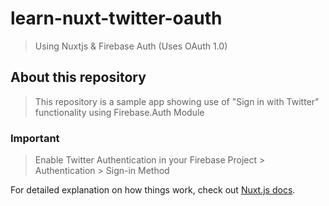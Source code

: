 # learn-nuxt-twitter-oauth
> Using Nuxtjs & Firebase Auth (Uses OAuth 1.0)

## About this repository 

> This repository is a sample app showing use of "Sign in with Twitter" functionality using Firebase.Auth Module

### Important
> Enable Twitter Authentication in your 
> Firebase Project > Authentication > Sign-in Method


For detailed explanation on how things work, check out [Nuxt.js docs](https://nuxtjs.org).
